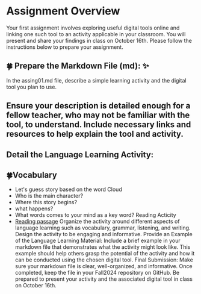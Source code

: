 # Assignment Overview 
Your first assignment involves exploring useful digital tools online and linking one such tool to an activity applicable in your classroom. You will present and share your findings in class on October 16th. Please follow the instructions below to prepare your assignment.

## 🍀 Prepare the Markdown File (md): ✨
In the assing01.md file, describe a simple learning activity and the digital tool you plan to use.
## Ensure your description is detailed enough for a fellow teacher, who may not be familiar with the tool, to understand. Include necessary links and resources to help explain the tool and activity.
Detail the Language Learning Activity:
---------
## 🍀Vocabulary
+ Let's guess story based on the word Cloud
+ Who is the main character?
+ Where this story begins?
+ what happens?
+ What words comes to your mind as a key word?
  Reading Acticity
+ [Reading passage](https://raw.githubusercontent.com/Alexwcjung/Fall2024/refs/heads/main/reading.md)
Organize the activity around different aspects of language learning such as vocabulary, grammar, listening, and writing.
Design the activity to be engaging and informative.
Provide an Example of the Language Learning Material:
Include a brief example in your markdown file that demonstrates what the activity might look like.
This example should help others grasp the potential of the activity and how it can be conducted using the chosen digital tool.
Final Submission:
Make sure your markdown file is clear, well-organized, and informative. Once completed, keep the file in your Fall2024 repository on GitHub. Be prepared to present your activity and the associated digital tool in class on October 16th.
